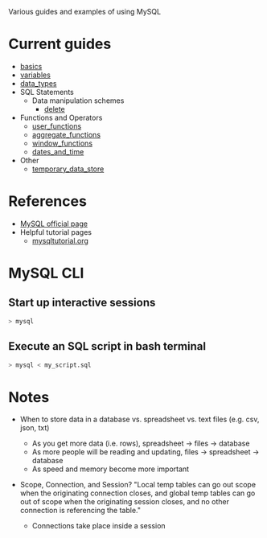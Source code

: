 Various guides and examples of using MySQL

# Current guides
* [basics](basics.sql)
* [variables](variables.sql)
* [data\_types](data_types.sql)
* SQL Statements
    * Data manipulation schemes
        * [delete](delete.sql)
* Functions and Operators
    * [user\_functions](user_functions.sql)
    * [aggregate\_functions](aggregate_functions.sql)
    * [window\_functions](window_functions.sql)
    * [dates\_and\_time](dates_and_time.sql)
* Other
    * [temporary\_data\_store](temporary_data_store.sql)
    

# References
* [MySQL official page](https://dev.mysql.com/doc/refman/8.0/en/)
* Helpful tutorial pages
    * [mysqltutorial.org](https://www.mysqltutorial.org/)

# MySQL CLI
## Start up interactive sessions
```bash
> mysql

```
## Execute an SQL script in bash terminal
```bash
> mysql < my_script.sql
```

# Notes
* When to store data in a database vs. spreadsheet vs. text files (e.g. csv, json, txt)
    - As you get more data (i.e. rows), spreadsheet -> files -> database
    - As more people will be reading and updating, files -> spreadsheet -> database 
    - As speed and memory become more important
                                                                    
* Scope, Connection, and Session? "Local temp tables can go out scope when the originating connection closes, and global temp tables can go out of scope when the originating session closes, and no other connection is referencing the table."
    - Connections take place inside a session
